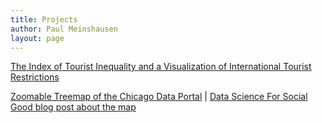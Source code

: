 ```yaml
---
title: Projects
author: Paul Meinshausen
layout: page
---
```

[The Index of Tourist Inequality and a Visualization of International Tourist Restrictions][1]

[Zoomable Treemap of the Chicago Data Portal][2] | [Data Science For Social Good blog post about the map][3]

 [1]: http://housesofstones.com/touristinequality.html
 [2]: http://bl.ocks.org/PMeinshausen/5806106
 [3]: http://dssg.io/2013/07/09/why-data-science-needs-openness.html?sq=ChicagoDataPortal